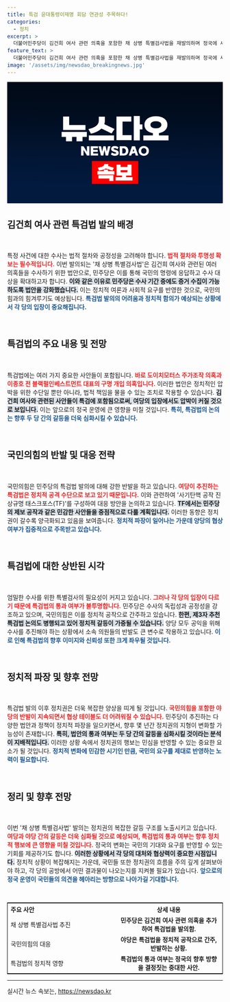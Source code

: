 ```yaml
---
title: 특검 윤대통령이재명 회담 연관성 주목하다!
categories:
  - 정치
excerpt: >
  더불어민주당이 김건희 여사 관련 의혹을 포함한 채 상병 특별검사법을 재발의하며 정국에 새로운 파장을 예고하고 있다. 국민의힘과의 갈등이 심화될 것으로 보이며, 정치적 대립이 더욱 치열해질 전망이다. 클릭해서 자세히 알아보세요!
feature_text: >
  더불어민주당이 김건희 여사 관련 의혹을 포함한 채 상병 특별검사법을 재발의하며 정국에 새로운 파장을 예고하고 있다. 국민의힘과의 갈등이 심화될 것으로 보이며, 정치적 대립이 더욱 치열해질 전망이다. 클릭해서 자세히 알아보세요!
image: '/assets/img/newsdao_breakingnews.jpg'
---
```


<p><img src="/assets/img/newsdao_breakingnews.jpg" alt="bookingtag 속보" /></p>

<h2 data-ke-size="size26">김건희 여사 관련 특검법 발의 배경</h2>

<p data-ke-size="size16">&nbsp;</p>

<p>특정 사건에 대한 수사는 법적 절차와 공정성을 고려해야 합니다. <b><span style="color: #ee2323;">법적 절차와 투명성 확보는 필수적입니다.</span></b> 이번 발의되는 '채 상병 특별검사법'은 김건희 여사와 관련된 여러 의혹들을 수사하기 위한 법안으로, 민주당은 이를 통해 국민의 명령에 응답하고 수사 대상을 확대하고자 합니다. <b><span style="background-color: #21538527;">이와 같은 이유로 민주당은 수사 기간 중에도 증거 수집이 가능하도록 법안을 강화했습니다.</span></b> 이는 정치적 여론과 사회적 요구를 반영한 것으로, 국민의힘과의 힘겨루기도 예상됩니다. <b><span style="color: #1a5490;">특검법 발의의 어려움과 정치적 함의가 예상되는 상황에서 각 당의 입장이 중요해집니다.</span></b></p>

<p data-ke-size="size16">&nbsp;</p>

<h2 data-ke-size="size26">특검법의 주요 내용 및 전망</h2>

<p data-ke-size="size16">&nbsp;</p>

<p>특검법에는 여러 가지 중요한 사안들이 포함됩니다. <b><span style="color: #ee2323;">바로 도이치모터스 주가조작 의혹과 이종호 전 블랙펄인베스트먼트 대표의 구명 개입 의혹입니다.</span></b> 이러한 법안은 정치적인 압박을 위한 수단일 뿐만 아니라, 법적 책임을 물을 수 있는 조치로 작용할 수 있습니다. <b><span style="background-color: #21538527;">김건희 여사와 관련된 사안들이 특검에 포함됨으로써, 여당의 입장에서도 압박이 커질 것으로 보입니다.</span></b> 이는 앞으로의 정국 운영에 큰 영향을 미칠 것입니다. <b><span style="color: #1a5490;">특히, 특검법의 논의는 향후 두 당 간의 갈등을 더욱 심화시킬 수 있습니다.</span></b></p>

<p data-ke-size="size16">&nbsp;</p>

<h2 data-ke-size="size26">국민의힘의 반발 및 대응 전략</h2>

<p data-ke-size="size16">&nbsp;</p>

<p>국민의힘은 민주당의 특검법 발의에 대해 강한 반발을 하고 있습니다. <b><span style="color: #ee2323;">여당이 추진하는 특검법은 정치적 공격 수단으로 보고 있기 때문입니다.</span></b> 이와 관련하여 '사기탄핵 공작 진상규명 태스크포스(TF)'를 구성하여 대응 방안을 논의하고 있습니다. <b><span style="background-color: #21538527;">TF에서는 민주당의 제보 공작과 같은 민감한 사안들을 중점적으로 다룰 계획입니다.</span></b> 이러한 동향은 정치권이 갈수록 양극화되고 있음을 보여줍니다. <b><span style="color: #1a5490;">정치적 파장이 일어나는 가운데 양당의 협상 여부가 집중적으로 주목받고 있습니다.</span></b></p>

<p data-ke-size="size16">&nbsp;</p>

<h2 data-ke-size="size26">특검법에 대한 상반된 시각</h2>

<p data-ke-size="size16">&nbsp;</p>

<p>엄밀한 수사를 위한 특별검사의 필요성이 커지고 있습니다. <b><span style="color: #ee2323;">그러나 각 당의 입장이 다르기 때문에 특검법의 통과 여부가 불투명합니다.</span></b> 민주당은 수사의 독립성과 공정성을 강조하고 있으며, 국민의힘은 이를 정치적 공작으로 간주하고 있습니다. <b><span style="background-color: #21538527;">한편, 제3자 추천 특검법 논의도 병행되고 있어 정치적 갈등이 가중될 수 있습니다.</span></b> 양당 모두 공익을 위해 수사를 추진해야 하는 상황에서 소속 의원들의 반발도 큰 변수로 작용하고 있습니다. <b><span style="color: #1a5490;">이로 인해 특검법의 향후 이미지와 신뢰성 또한 크게 좌우될 것입니다.</span></b></p>

<p data-ke-size="size16">&nbsp;</p>

<h2 data-ke-size="size26">정치적 파장 및 향후 전망</h2>

<p data-ke-size="size16">&nbsp;</p>

<p>특검법 발의 이후 정치권은 더욱 복잡한 양상을 띠게 될 것입니다. <b><span style="color: #ee2323;">국민의힘을 포함한 야당의 반발이 지속되면서 협상 테이블도 더 어려워질 수 있습니다.</span></b> 민주당이 추진하는 다양한 법안과 정책이 정치적 파장을 일으키면서, 향후 몇 년간 정치권의 지형이 변화할 가능성이 존재합니다. <b><span style="background-color: #21538527;">특히, 법안의 통과 여부는 두 당 간의 갈등을 심화시킬 것이라는 분석이 지배적입니다.</span></b> 이러한 상황 속에서 정치권의 행보는 민심을 반영할 수 있는 중요한 요소가 될 것입니다. <b><span style="color: #1a5490;">정치적 변화에 민감한 시기인 만큼, 국민의 요구를 제대로 반영하는 노력이 필요합니다.</span></b></p>

<p data-ke-size="size16">&nbsp;</p>

<h2 data-ke-size="size26">정리 및 향후 전망</h2>

<p data-ke-size="size16">&nbsp;</p>

<p>이번 '채 상병 특별검사법' 발의는 정치권의 복잡한 갈등 구조를 노출시키고 있습니다. <b><span style="color: #ee2323;">여당과 야당 간의 갈등은 더욱 심화될 것으로 예상되며, 특검법의 통과 여부는 향후 정치적 행보에 큰 영향을 미칠 것입니다.</span></b> 정국의 변화는 국민의 기대와 요구를 반영할 수 있는 기회를 제공하기도 합니다. <b><span style="background-color: #21538527;">이러한 상황에서 각 당의 대처와 협상력이 중요한 시점입니다.</span></b> 정치적 상황이 복잡해지는 가운데, 국민들 또한 정치권의 흐름을 주의 깊게 살펴보아야 하고, 각 당의 공방에서 어떤 결과물이 나오는지를 지켜볼 필요가 있습니다. <b><span style="color: #1a5490;">앞으로의 정국 운영이 국민들의 의견을 헤아리는 방향으로 나아가길 기대합니다.</span></b></p>

<p data-ke-size="size16">&nbsp;</p>

<table style="border-collapse:collapse; width: 100%; border: 1px solid #000;">
    <tr>
        <th style="text-align: left; width: 50%;"><b>주요 사안</b></th>
        <th style="text-align: center; width: 50%;"><b>상세 내용</b></th>
    </tr>
    <tr>
        <td style="text-align: left; width: 50%;">채 상병 특별검사법 추진</td>
        <td style="text-align: center; height: 17px;"><b>민주당은 김건희 여사 관련 의혹을 추가하여 특검법을 발의함.</b></td>
    </tr>
    <tr>
        <td style="text-align: left; width: 50%;">국민의힘의 대응</td>
        <td style="text-align: center; height: 17px;"><b>야당은 특검법을 정치적 공작으로 간주, 반발하는 상황.</b></td>
    </tr>
    <tr>
        <td style="text-align: left; width: 50%;">특검법의 정치적 영향</td>
        <td style="text-align: center; height: 17px;"><b>특검법의 통과 여부는 정국의 향후 방향을 결정짓는 중대한 사안.</b></td>
    </tr>
</table>

<hr />
실시간 뉴스 속보는, <a href="https://newsdao.kr" rel="dofollow">https://newsdao.kr</a>


